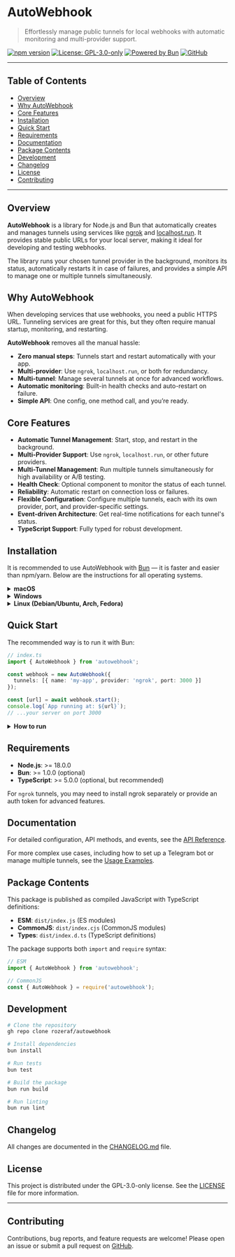 
# AutoWebhook

> Effortlessly manage public tunnels for local webhooks with automatic monitoring and multi-provider support.

[![npm version](https://img.shields.io/npm/v/autowebhook.svg)](https://www.npmjs.com/package/autowebhook)
[![License: GPL-3.0-only](https://img.shields.io/badge/License-GPL--3.0--only-blue.svg)](https://www.gnu.org/licenses/gpl-3.0.html)
[![Powered by Bun](https://img.shields.io/badge/powered%20by-Bun-black.svg?style=flat&logo=bun)](https://bun.sh)
[![GitHub](https://img.shields.io/badge/GitHub-autowebhook-blue?logo=github)](https://github.com/rozeraf/autowebhook)


---


## Table of Contents

- [Overview](#overview)
- [Why AutoWebhook](#why-autowebhook)
- [Core Features](#core-features)
- [Installation](#installation)
- [Quick Start](#quick-start)
- [Requirements](#requirements)
- [Documentation](#documentation)
- [Package Contents](#package-contents)
- [Development](#development)
- [Changelog](#changelog)
- [License](#license)
- [Contributing](#contributing)

---

## Overview

**AutoWebhook** is a library for Node.js and Bun that automatically creates and manages tunnels using services like [ngrok](https://ngrok.com/) and [localhost.run](https://localhost.run). It provides stable public URLs for your local server, making it ideal for developing and testing webhooks.

The library runs your chosen tunnel provider in the background, monitors its status, automatically restarts it in case of failures, and provides a simple API to manage one or multiple tunnels simultaneously.



## Why AutoWebhook

When developing services that use webhooks, you need a public HTTPS URL. Tunneling services are great for this, but they often require manual startup, monitoring, and restarting.

**AutoWebhook** removes all the manual hassle:

- **Zero manual steps**: Tunnels start and restart automatically with your app.
- **Multi-provider**: Use `ngrok`, `localhost.run`, or both for redundancy.
- **Multi-tunnel**: Manage several tunnels at once for advanced workflows.
- **Automatic monitoring**: Built-in health checks and auto-restart on failure.
- **Simple API**: One config, one method call, and you’re ready.


## Core Features

- **Automatic Tunnel Management**: Start, stop, and restart in the background.
- **Multi-Provider Support**: Use `ngrok`, `localhost.run`, or other future providers.
- **Multi-Tunnel Management**: Run multiple tunnels simultaneously for high availability or A/B testing.
- **Health Check**: Optional component to monitor the status of each tunnel.
- **Reliability**: Automatic restart on connection loss or failures.
- **Flexible Configuration**: Configure multiple tunnels, each with its own provider, port, and provider-specific settings.
- **Event-driven Architecture**: Get real-time notifications for each tunnel's status.
- **TypeScript Support**: Fully typed for robust development.




## Installation

It is recommended to use AutoWebhook with [Bun](https://bun.sh/) — it is faster and easier than npm/yarn. Below are the instructions for all operating systems.

<details>
<summary><strong>macOS</strong></summary>

**1. Install Bun:**

```bash
curl -fsSL https://bun.sh/install | bash
```

**2. Install AutoWebhook:**

```bash
bun add autowebhook
```

<details>
<summary>Alternative: via npm</summary>

```bash
brew install node
npm install autowebhook
```
</details>

</details>

<details>
<summary><strong>Windows</strong></summary>

**1. Install Bun:**

- Download and run the installer from [bun.sh](https://bun.sh/)

**2. Install AutoWebhook:**

```powershell
bun add autowebhook
```

<details>
<summary>Alternative: via npm</summary>

Download Node.js from [nodejs.org](https://nodejs.org/)

```powershell
npm install autowebhook
```
</details>

</details>

<details>
<summary><strong>Linux (Debian/Ubuntu, Arch, Fedora)</strong></summary>

**1. Install Bun:**

```bash
curl -fsSL https://bun.sh/install | bash
```

**2. Install AutoWebhook:**

```bash
bun add autowebhook
```

<details>
<summary>Alternative: via npm</summary>

- <details>
  <summary>Debian/Ubuntu</summary>
  
  ```bash
  sudo apt update && sudo apt install nodejs npm
  npm install autowebhook
  ```
  </details>

- <details>
  <summary>Arch Linux</summary>
  
  ```bash
  sudo pacman -S nodejs npm
  npm install autowebhook
  ```
  </details>

- <details>
  <summary>Fedora</summary>
  
  ```bash
  sudo dnf install nodejs npm
  npm install autowebhook
  ```
  </details>
</details>

</details>




## Quick Start

The recommended way is to run it with Bun:

```typescript
// index.ts
import { AutoWebhook } from 'autowebhook';

const webhook = new AutoWebhook({
  tunnels: [{ name: 'my-app', provider: 'ngrok', port: 3000 }]
});

const [url] = await webhook.start();
console.log(`App running at: ${url}`);
// ...your server on port 3000
```

<details>
<summary><strong>How to run</strong></summary>

**With Bun:**

```bash
bun run index.ts
```

<details>
<summary>Via npm (alternative)</summary>

```bash
npx tsx index.ts
# or
npm run start
```
</details>

<details>
<summary>Via node (after compiling to JS)</summary>

```bash
tsc index.ts
node index.js
```
</details>

</details>


## Requirements

- **Node.js**: >= 18.0.0
- **Bun**: >= 1.0.0 (optional)
- **TypeScript**: >= 5.0.0 (optional, but recommended)

For `ngrok` tunnels, you may need to install ngrok separately or provide an auth token for advanced features.


## Documentation


For detailed configuration, API methods, and events, see the [API Reference](./API.md).

For more complex use cases, including how to set up a Telegram bot or manage multiple tunnels, see the [Usage Examples](./EXAMPLES.md).


## Package Contents

This package is published as compiled JavaScript with TypeScript definitions:

- **ESM**: `dist/index.js` (ES modules)
- **CommonJS**: `dist/index.cjs` (CommonJS modules)
- **Types**: `dist/index.d.ts` (TypeScript definitions)

The package supports both `import` and `require` syntax:

```typescript
// ESM
import { AutoWebhook } from 'autowebhook';

// CommonJS
const { AutoWebhook } = require('autowebhook');
```


## Development

```bash
# Clone the repository
gh repo clone rozeraf/autowebhook

# Install dependencies
bun install

# Run tests
bun test

# Build the package
bun run build

# Run linting
bun run lint
```


## Changelog

All changes are documented in the [CHANGELOG.md](./CHANGELOG.md) file.


## License

This project is distributed under the GPL-3.0-only license. See the [LICENSE](./LICENSE) file for more information.

---


## Contributing

Contributions, bug reports, and feature requests are welcome! Please open an issue or submit a pull request on [GitHub](https://github.com/rozeraf/autowebhook).